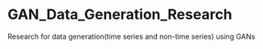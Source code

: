 # GAN_Data_Generation_Research
Research for data generation(time series and non-time series) using GANs
